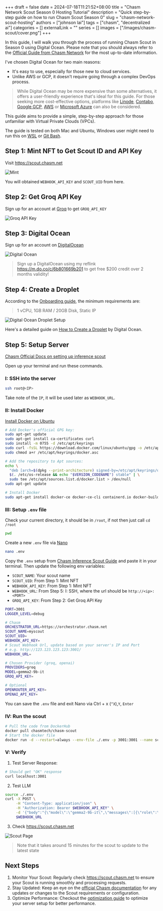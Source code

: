 +++ 
draft = false
date = 2024-07-18T11:21:52+08:00
title = "Chasm Network Scout Season 0 Hosting Tutorial"
description = "Quick step-by-step guide on how to run Chasm Scout Season 0"
slug = "chasm-network-scout-hosting"
authors = ["johnson lai"]
tags = ["chasm", "decentralized ai"]
categories = []
externalLink = ""
series = []
images = ["/images/chasm-scout/cover.png"]
+++

In this guide, I will walk you through the process of running Chasm Scout in Season 0 using Digital Ocean. Please note that you should always refer to the [Official Guide from Chasm Network](https://network-docs.chasm.net/)  for the most up-to-date information.

I've chosen Digital Ocean for two main reasons:
- It's easy to use, especially for those new to cloud services.
- Unlike AWS or GCP, it doesn't require going through a complex DevOps process.

> While Digital Ocean may be more expensive than some alternatives, it offers a user-friendly experience that's ideal for this guide. For those seeking more cost-effective options, platforms like [Linode](https://www.linode.com/), [Contabo](https://contabo.com/), [Google GCP](https://cloud.google.com), [AWS](https://aws.amazon.com/) or [Microsoft Azure](https://azure.microsoft.com/en-us) can also be considered.

This guide aims to provide a simple, step-by-step approach for those unfamiliar with Virtual Private Clouds (VPCs).

The guide is tested on both Mac and Ubuntu, Windows user might need to run this on [WSL](https://learn.microsoft.com/en-us/windows/wsl/install) or [Git Bash](https://git-scm.com/downloads).

## Step 1: Mint NFT to Get Scout ID and API Key

Visit https://scout.chasm.net

![Mint](/images/chasm-scout/mint.gif)

You will obtained `WEBHOOK_API_KEY` and `SCOUT_UID` from here.

## Step 2: Get Groq API Key

Sign up for an account at [Groq](https://console.groq.com/keys) to get `GROQ_API_KEY`

![Groq API Key](/images/chasm-scout/groq.gif)

## Step 3: Digital Ocean

Sign up for an account on [DigitalOcean](https://m.do.co/c/6b801669b201)

![Digital Ocean](/images/chasm-scout/digitalocean.png)

> Sign up a DigitalOcean using my reflink https://m.do.co/c/6b801669b201 to get free $200 credit over 2 months validity!

## Step 4: Create a Droplet

According to the [Onboarding guide](https://network-docs.chasm.net/chasm-scout-season-0/onboarding-to-season-0), the minimum requirements are:

> 1 vCPU, 1GB RAM / 20GB Disk, Static IP

![Digital Ocean Droplet Setup](/images/chasm-scout/do.gif)

Here's a detailed guide on [How to Create a Droplet](https://docs.digitalocean.com/products/droplets/how-to/create/) by Digital Ocean.

## Step 5: Setup Server

[Chasm Official Docs on setting up inference scout](https://network-docs.chasm.net/chasm-scout-season-0/chasm-inference-scout-setup-guide)

Open up your terminal and run these commands.

### I: SSH into the server

```sh
ssh root@<IP>
```

Take note of the `IP`, it will be used later as `WEBHOOK_URL`.

### II: Install Docker

[Install Docker on Ubuntu](https://docs.docker.com/engine/install/ubuntu/)

```sh
# Add Docker's official GPG key:
sudo apt-get update
sudo apt-get install ca-certificates curl
sudo install -m 0755 -d /etc/apt/keyrings
sudo curl -fsSL https://download.docker.com/linux/ubuntu/gpg -o /etc/apt/keyrings/docker.asc
sudo chmod a+r /etc/apt/keyrings/docker.asc

# Add the repository to Apt sources:
echo \
  "deb [arch=$(dpkg --print-architecture) signed-by=/etc/apt/keyrings/docker.asc] https://download.docker.com/linux/ubuntu \
  $(. /etc/os-release && echo "$VERSION_CODENAME") stable" | \
  sudo tee /etc/apt/sources.list.d/docker.list > /dev/null
sudo apt-get update

# Install Docker
sudo apt-get install docker-ce docker-ce-cli containerd.io docker-buildx-plugin docker-compose-plugin
```

### III: Setup `.env` file

Check your current directory, it should be in `/root`, if not then just call `cd /root`

```sh
pwd
```

Create a new `.env` file via [Nano](https://www.howtogeek.com/42980/the-beginners-guide-to-nano-the-linux-command-line-text-editor/)

```sh
nano .env
```

Copy the `.env` setup from [Chasm Inference Scout Guide](https://network-docs.chasm.net/chasm-scout-season-0/chasm-inference-scout-setup-guide#software-requirements) and paste it in your terminal. Then update the following env variables:
- `SCOUT_NAME`: Your scout name
- `SCOUT_UID`: From Step 1: Mint NFT
- `WEBHOOK_API_KEY`: From Step 1: Mint NFT
- `WEBHOOK_URL`: From Step 5: I: SSH, where the url should be `http://<ip>:<PORT>`
- `GROQ_API_KEY`: From Step 2: Get Groq API Key

```sh
PORT=3001
LOGGER_LEVEL=debug

# Chasm
ORCHESTRATOR_URL=https://orchestrator.chasm.net
SCOUT_NAME=myscout
SCOUT_UID=
WEBHOOK_API_KEY=
# Scout Webhook Url, update based on your server's IP and Port
# e.g. http://123.123.123.123:3001/
WEBHOOK_URL=

# Chosen Provider (groq, openai)
PROVIDERS=groq
MODEL=gemma2-9b-it
GROQ_API_KEY=

# Optional
OPENROUTER_API_KEY=
OPENAI_API_KEY=
```

You can save the `.env` file and exit Nano via Ctrl + x (`^X`),`Y`, `Enter`

### IV: Run the scout

```sh
# Pull the code from DockerHub
docker pull chasmtech/chasm-scout
# Start the docker file
docker run -d --restart=always --env-file ./.env -p 3001:3001 --name scout chasmtech/chasm-scout
```

### V: Verify

1. Test Server Response:

```sh
# Should get "OK" response
curl localhost:3001
```

2. Test LLM

```sh
source ./.env
curl -X POST \
     -H "Content-Type: application/json" \
     -H "Authorization: Bearer $WEBHOOK_API_KEY" \
     -d '{"body":"{\"model\":\"gemma2-9b-it\",\"messages\":[{\"role\":\"system\",\"content\":\"You are a helpful assistant.\"}]}"}' \
     $WEBHOOK_URL
```

3. Check https://scout.chasm.net

![Scout Page](/images/chasm-scout/scout_page.jpeg)

> Note that it takes around 15 minutes for the scout to update to the latest state


## Next Steps

1. Monitor Your Scout: Regularly check https://scout.chasm.net to ensure your Scout is running smoothly and processing requests.
2. Stay Updated: Keep an eye on the [official Chasm documentation](https://network-docs.chasm.net/) for any updates or changes to the Scout requirements or configuration.
3. Optimize Performance: Checkout the [optimization guide](https://network-docs.chasm.net/chasm-scout-season-0/competitive-scout-optimization) to optimize your server setup for better performance. 